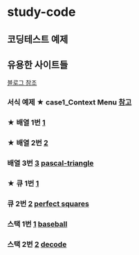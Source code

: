# study-code
## 코딩테스트 예제
## 유용한 사이트들
<a href='https://blog.naver.com/ggamjige8888/221775348063'>블로그 참조</a>
### 서식 예제 ★ case1_Context Menu <a href='#'>참고</a>
### ★ 배열 1번 <a href='https://leetcode.com/problems/jump-game-ii/'>1</a>
### ★ 배열 2번 <a href='https://leetcode.com/problems/trapping-rain-water/'>2</a>
### 배열 3번 <a href="https://leetcode.com/problems/pascals-triangle/description/">3</a> <a href='https://github.com/hyo814/study-code/blob/main/coding/pascal-triangle.md'>pascal-triangle</a>
### ★ 큐 1번 <a href='https://leetcode.com/problems/open-the-lock/'>1</a>
### 큐 2번 <a href='https://leetcode.com/problems/perfect-squares/'>2</a> <a href='https://github.com/hyo814/study-code/blob/main/coding/PerfectSquares.md'>perfect squares</a>
### 스택 1번 <a href='https://leetcode.com/problems/baseball-game/description/'>1</a> <a href='https://github.com/hyo814/study-code/blob/main/coding/BaseBall.md'>baseball</a>
### 스택 2번 <a href='https://leetcode.com/problems/decode-string/'>2</a> <a href='https://github.com/hyo814/study-code/blob/main/coding/Decode.md'>decode</a>

